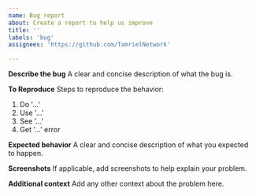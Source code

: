 ```yaml
---
name: Bug report
about: Create a report to help us improve
title: ''
labels: 'bug'
assignees: 'https://github.com/TamrielNetwork'

---
```


**Describe the bug**
A clear and concise description of what the bug is.

**To Reproduce**
Steps to reproduce the behavior:
1. Do '...'
2. Use '...'
3. See '...'
4. Get '...' error

**Expected behavior**
A clear and concise description of what you expected to happen.

**Screenshots**
If applicable, add screenshots to help explain your problem.

**Additional context**
Add any other context about the problem here.
